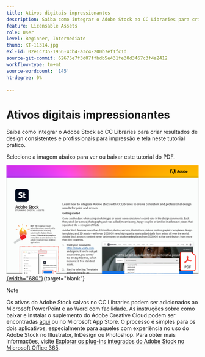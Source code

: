 ```yaml
---
title: Ativos digitais impressionantes
description: Saiba como integrar o Adobe Stock ao CC Libraries para criar resultados de design consistentes e profissionais para impressão e tela neste tutorial prático
feature: Licensable Assets
role: User
level: Beginner, Intermediate
thumb: KT-11314.jpg
exl-id: 02e1c735-1956-4cb4-a3c4-200b7ef1fc1d
source-git-commit: 62675e7f3d07ffbdb5e431fe30d3467c3f4a2412
workflow-type: tm+mt
source-wordcount: '145'
ht-degree: 0%

---
```


# Ativos digitais impressionantes

Saiba como integrar o Adobe Stock ao CC Libraries para criar resultados de design consistentes e profissionais para impressão e tela neste tutorial prático.

Selecione a imagem abaixo para ver ou baixar este tutorial do PDF.

[![Primeira imagem de página do tutorial](assets/Stunningdigitalassets.png){width="680"}](assets/Stunning-Digital-Assets.pdf){target="blank"}

>[!NOTE]
>
>Os ativos do Adobe Stock salvos no CC Libraries podem ser adicionados ao Microsoft PowerPoint e ao Word com facilidade. As instruções sobre como baixar e instalar o suplemento do Adobe Creative Cloud podem ser encontradas [aqui](https://helpx.adobe.com/creative-cloud/help/libraries-addin-microsoft-office.html) ou no Microsoft App Store. O processo é simples para os dois aplicativos, especialmente para aqueles com experiência no uso do Adobe Stock no Illustrator, InDesign ou Photoshop. Para obter mais informações, visite [Explorar os plug-ins integrados do Adobe Stock no Microsoft Office 365](https://helpx.adobe.com/stock/help/microsoft-office-plug-ins.html).
